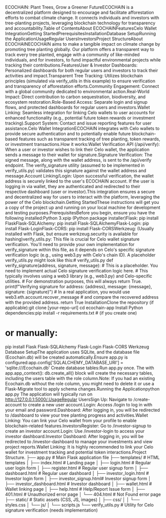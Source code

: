 ECOCHAIN: Plant Trees, Grow a Greener FutureECOCHAIN is a decentralized platform designed to encourage and facilitate afforestation efforts to combat climate change. It connects individuals and investors with tree-planting projects, leveraging blockchain technology for transparency and accountability.Table of ContentsAbout ECOCHAINFeaturesCelo Wallet IntegrationGetting StartedPrerequisitesInstallationDatabase SetupRunning the ApplicationUsageRegular UsersInvestorsProject StructureAbout ECOCHAINECOCHAIN aims to make a tangible impact on climate change by promoting tree planting globally. Our platform offers a transparent way to track every tree planted, engage with a community of like-minded individuals, and for investors, to fund impactful environmental projects while tracking their contributions.FeaturesUser & Investor Dashboards: Personalized dashboards for both regular users and investors to track their activities and impact.Transparent Tree Tracking: Utilizes blockchain principles (simulated via verify_utils in this example) to ensure verification and transparency of afforestation efforts.Community Engagement: Connect with a global community dedicated to environmental action.Real-World Impact: Direct contribution to carbon sequestration, biodiversity, and ecosystem restoration.Role-Based Access: Separate login and signup flows, and protected dashboards for regular users and investors.Wallet Linking: Seamless integration for linking Celo wallets to user accounts for enhanced functionality (e.g., potential future token rewards or investment tracking).Support System: Contact and issue reporting features for user assistance.Celo Wallet IntegrationECOCHAIN integrates with Celo wallets to provide secure authentication and to potentially enable future blockchain-based features such as transparent tracking of tree planting, token rewards, or investment transactions.How it works:Wallet Verification API (/api/verify): When a user or investor wishes to link their Celo wallet, the application sends a message to their wallet for signature.Signature Verification: The signed message, along with the wallet address, is sent to the /api/verify endpoint. The verify_signature utility (assumed to be implemented in verify_utils.py) validates this signature against the wallet address and message.Account Linking/Login: Upon successful verification, the wallet address is securely linked to the user's ECOCHAIN account. If the user is logging in via wallet, they are authenticated and redirected to their respective dashboard (user or investor).This integration ensures a secure and decentralized way for users to interact with the platform, leveraging the power of the Celo blockchain.Getting StartedThese instructions will get you a copy of the project up and running on your local machine for development and testing purposes.PrerequisitesBefore you begin, ensure you have the following installed:Python 3.xpip (Python package installer)Flask: pip install FlaskFlask-SQLAlchemy: pip install Flask-SQLAlchemyFlask-Login: pip install Flask-LoginFlask-CORS: pip install Flask-CORSWerkzeug: (Usually installed with Flask, but ensure werkzeug.security is available for hashing)verify_utils.py: This file is crucial for Celo wallet signature verification. You'll need to provide your own implementation for verify_signature within this file, as it depends on Celo's specific signature verification logic (e.g., using web3.py with Celo's chain ID). A placeholder verify_utils.py might look like this:# verify_utils.py
def verify_signature(address, signature, message):
    # This is a placeholder. You need to implement actual Celo signature verification logic here.
    # This typically involves using a web3 library (e.g., web3.py) and Celo-specific utilities.
    # For demonstration purposes, this will always return True.
    print(f"Verifying signature for address: {address}, message: {message}, signature: {signature}")
    # In a real application, you would use web3.eth.account.recover_message
    # and compare the recovered address with the provided address.
    return True
InstallationClone the repository (if applicable):git clone [your-repo-url]
cd ecochain-app
Install Python dependencies:pip install -r requirements.txt # (if you create one)
# or manually:
pip install Flask Flask-SQLAlchemy Flask-Login Flask-CORS Werkzeug
Database SetupThe application uses SQLite, and the database file (Ecochain.db) will be created automatically.Ensure app.py is configured:app.config['SQLALCHEMY_DATABASE_URI'] = 'sqlite:///Ecochain.db'
Create database tables:Run app.py once. The with app.app_context(): db.create_all() block will create the necessary tables, including the users table with the role column.Note: If you had an existing Ecochain.db without the role column, you might need to delete it or use a Flask-Migrate tool to apply schema changes.Running the Applicationpython app.py
The application will typically run on http://127.0.0.1:5000/.UsageRegular UsersSign Up: Navigate to /create-account to create a new user account.Login: Access /login to log in with your email and password.Dashboard: After logging in, you will be redirected to /dashboard to view your tree planting progress and activities.Wallet Linking: You can link your Celo wallet from your profile to enable blockchain-related features.InvestorsRegister: Go to /investor-signup to create an investor account.Login: Use /investor-login to access your investor dashboard.Investor Dashboard: After logging in, you will be redirected to /investor-dashboard to manage your investments and view project reports.Wallet Linking: It is highly recommended to link your Celo wallet for investment tracking and potential token interactions.Project Structure.
├── app.py                  # Main Flask application file
├── templates/              # HTML templates
│   ├── index.html          # Landing page
│   ├── login.html          # Regular user login form
│   ├── register.html       # Regular user signup form
│   ├── dashboard.html      # Regular user dashboard
│   ├── investor_login.html # Investor login form
│   ├── investor_signup.html# Investor signup form
│   ├── investor_dashboard.html # Investor dashboard
│   ├── wallet.html         # Wallet linking page
│   ├── help.html           # Help/Report Issue form
│   ├── 401.html            # Unauthorized error page
│   └── 404.html            # Not Found error page
├── static/                 # Static assets (CSS, JS, images)
│   ├── css/
│   │   └── styles.css
│   └── js/
│       └── scripts.js
└── verify_utils.py         # Utility for Celo signature verification (needs implementation)
